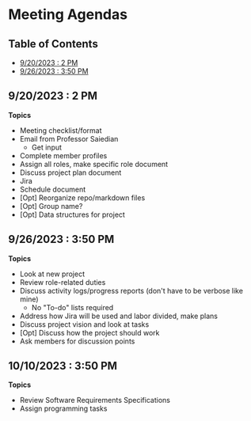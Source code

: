 <!--FORMAT
## MEETING DATE : TIME
Topics:
  - Topic 1 (highest priority)
  - Topic 2 (next highest priority)
  - Topic 3
	- Topic 3 sub-topic
  - Topic 4 (lowest priority)
  - [Opt] Optional topic

Non-optional topics not discussed at the current meeting should be rolled over
to the next meeting.
-->
<!-- omit from toc -->
# Meeting Agendas

<!-- omit from toc -->
## Table of Contents
- [9/20/2023 : 2 PM](#9202023--2-pm)
- [9/26/2023 : 3:50 PM](#9262023--350-pm)



## 9/20/2023 : 2 PM
**Topics**
  - Meeting checklist/format
  - Email from Professor Saiedian
	- Get input
  - Complete member profiles
  - Assign all roles, make specific role document
  - Discuss project plan document
  - Jira
  - Schedule document
  - [Opt] Reorganize repo/markdown files
  - [Opt] Group name?
  - [Opt] Data structures for project

## 9/26/2023 : 3:50 PM
**Topics**
  - Look at new project
  - Review role-related duties
  - Discuss activity logs/progress reports (don't have to be verbose like mine)
    - No "To-do" lists required
  -  Address how Jira will be used and labor divided, make plans
  - Discuss project vision and look at tasks
  - [Opt] Discuss how the project should work
  - Ask members for discussion points
  
 ## 10/10/2023 : 3:50 PM
 **Topics**
 - Review Software Requirements Specifications
 - Assign programming tasks